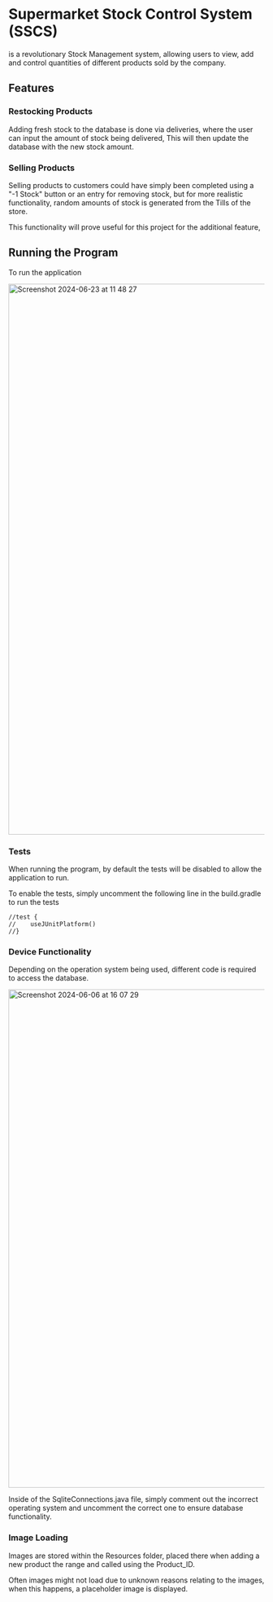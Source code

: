 # Supermarket Stock Control System (SSCS)
is a revolutionary Stock Management system, allowing users to view, add and control quantities of different products sold by the company.

## Features


### Restocking Products
Adding fresh stock to the database is done via deliveries, where the user can input the amount of stock being delivered, This will then update the database with the new stock amount.

### Selling Products
Selling products to customers could have simply been completed using a "-1 Stock" button or an entry for removing stock, but for more realistic functionality, random amounts of stock is generated from the Tills of the store.

This functionality will prove useful for this project for the additional feature, 



## Running the Program

To run the application

<img width="1082" alt="Screenshot 2024-06-23 at 11 48 27" src="https://github.com/JumesP/StockControlSystem/assets/118614403/e58ff095-3525-4708-950b-c81f85b6a59a">


### Tests

When running the program, by default the tests will be disabled to allow the application to run.

To enable the tests, simply uncomment the following line in the build.gradle to run the tests

```
//test {
//    useJUnitPlatform()
//}
```


### Device Functionality

Depending on the operation system being used, different code is required to access the database.

<img width="979" alt="Screenshot 2024-06-06 at 16 07 29" src="https://github.com/JumesP/StockControlSystem/assets/118614403/dea14325-4319-49b6-91b9-3e373a7f81de">

Inside of the SqliteConnections.java file, simply comment out the incorrect operating system and uncomment the correct one to ensure database functionality.

### Image Loading

Images are stored within the Resources folder, placed there when adding a new product the range and called using the Product_ID.

Often images might not load due to unknown reasons relating to the images, when this happens, a placeholder image is displayed.
